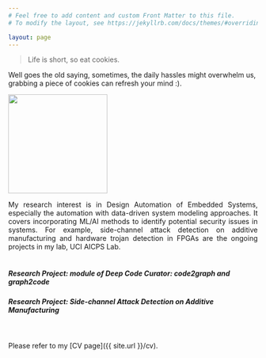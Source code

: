 ```yaml
---
# Feel free to add content and custom Front Matter to this file.
# To modify the layout, see https://jekyllrb.com/docs/themes/#overriding-theme-defaults

layout: page
---
```


> Life is short, so eat cookies.

Well goes the old saying, sometimes, the daily hassles might overwhelm us, grabbing a piece of cookies can refresh your mind :).

<img src="{{ site.url }}/assets/img/profile.jpg" style="width:200px"/><br>

<div style="text-align: justify">My research interest is in Design Automation of Embedded Systems, especially the automation with data-driven system modeling approaches. It covers incorporating ML/AI methods to identify potential security issues in systems. For example, side-channel attack detection on additive manufacturing and hardware trojan detection in FPGAs are the ongoing projects in my lab, UCI AICPS Lab.
</div>

<br>


##### **Research Project: module of Deep Code Curator: code2graph and graph2code**

##### **Research Project: Side-channel Attack Detection on Additive Manufacturing**

<br>


Please refer to my [CV page]({{ site.url }}/cv). 